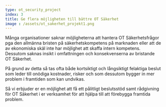 ```yaml
---
type: ot_security_project
index: 3
title: Ge flera möjligheten till bättre OT Säkerhet 
image : /assets/ot_sakerhet_projekt1.png
---
```

Många organisationer saknar möjligheterna att hantera OT Säkerhetsfrågor pga den allmänna bristen på säkerhetskompetens på marknaden eller att de av ekonomiska skäl inte har möjlighet att skaffa intern kompetens. Dessutom saknas insikt i omfattningen och konsekvenserna av bristande OT Säkerhet. 

På grund av detta så tas ofta både kortsiktigt och långsiktigt felaktiga beslut som leder till onödiga kostnader, risker och som dessutom bygger in mer problem i framtiden som kan undvikas. 

Så vi erbjuder er en möjlighet att få ett pålitligt beslutsstöd samt rådgivning för OT Säkerhet i er verksamhet för att hjälpa till att förebygga framtida problem.
